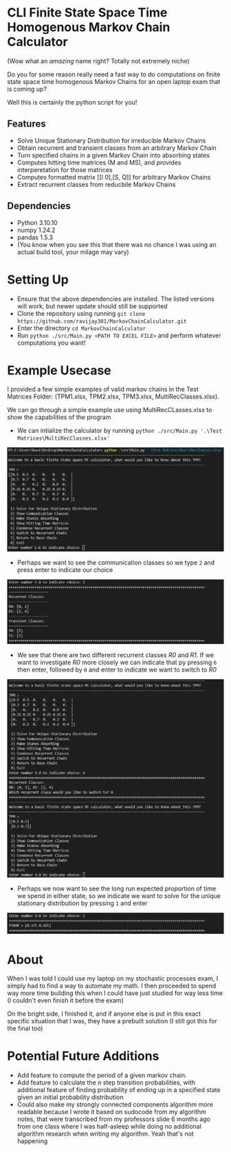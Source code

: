# CLI Finite State Space Time Homogenous Markov Chain Calculator
(Wow what an *amazing* name right? Totally not extremely niche)

Do you for some reason really need a fast way to do computations on finite state space time homogenous Markov Chains for an open laptop exam that is coming up?

Well this is certainly the python script for you!

## Features
* Solve Unique Stationary Distribution for irreducible Markov Chains
* Obtain recurrent and transient classes from an arbitrary Markov Chain
* Turn specified chains in a given Markov Chain into absorbing states
* Computes hitting time matrices (M and MS), and provides interperetation for those matrices
* Computes formatted matrix [[I 0],[S, Q]] for arbitrary Markov Chains
* Extract recurrent classes from reducbile Markov Chains

## Dependencies
* Python 3.10.10
* numpy 1.24.2
* pandas 1.5.3 
* (You know when you see this that there was no chance I was using an actual build tool, your milage may vary)

# Setting Up
* Ensure that the above dependencies are installed. The listed versions will work, but newer update should still be supported
* Clone the repository using running `git clone https://github.com/ravijay301/MarkovChainCalculator.git`
* Enter the directory `cd MarkovChainCalculator`
* Run `python ./src/Main.py <PATH TO EXCEL FILE>` and perform whatever computations you want!

# Example Usecase
I provided a few simple examples of valid markov chains in the Test Matrices Folder: (TPM1.xlsx, TPM2.xlsx, TPM3.xlsx, MultiRecClasses.xlsx). 

We can go through a simple example use using MultiRecCLasses.xlsx to show the capabilities of the program

* We can intialize the calculator by running `python ./src/Main.py '.\Test Matrices\MultiRecClasses.xlsx'`

![Calculator Initialization](https://github.com/ravijay301/MarkovChainCalculator/blob/71e3b93be88438d70e951017041a3d5511f76650/assets/Initializaiton.png?raw=true)

* Perhaps we want to see the communication classes so we type `2` and press enter to indicate our choice

![Displaying Recurrent and Transient Classes](https://github.com/ravijay301/MarkovChainCalculator/blob/71e3b93be88438d70e951017041a3d5511f76650/assets/DisplayingClasses.png?raw=true)

* We see that there are two different recurrent classes *R0* and *R1*. If we want to investigate *R0* more closely we can indicate that py pressing `6` then enter, followed by `0` and enter to indicate we want to switch to *R0*

![Switching to Recurrent Subchain](https://github.com/ravijay301/MarkovChainCalculator/blob/71e3b93be88438d70e951017041a3d5511f76650/assets/SwitchingToRecurrent.png?raw=true)

* Perhaps we now want to see the long run expected proportion of time we spend in either state, so we indicate we want to solve for the unique stationary distribution by pressing `1` and enter

![Solving For Unique Stationary](https://github.com/ravijay301/MarkovChainCalculator/blob/71e3b93be88438d70e951017041a3d5511f76650/assets/SolvingStationary.png?raw=true)


# About
When I was told I could use my laptop on my stochastic processes exam, I simply had to find a way to automate my math. I then proceeded to spend way more time building this when I could have just studied for way less time (I couldn't even finish it before the exam)

On the bright side, I finished it, and if anyone else is put in this exact specific situation that I was, they have a prebuilt solution (I still got this for the final too)

# Potential Future Additions
* Add feature to compute the period of a given markov chain.
* Add feature to calculate the *n* step transition probabilities, with additional feature of finding probability of ending up in a specified state given an initial probability distribution
* Could also make my strongly connected components algorithm more readable because I wrote it based on sudocode from my algorithm notes, that were transcribed from my professors slide 6 months ago from one class where I was half-asleep while doing no additional algorithm research when writing my algorithm. Yeah that's not happening